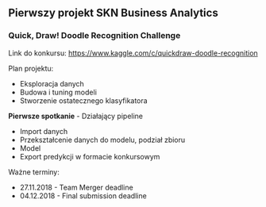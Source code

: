 ## Pierwszy projekt SKN Business Analytics
### Quick, Draw! Doodle Recognition Challenge

Link do konkursu: https://www.kaggle.com/c/quickdraw-doodle-recognition

Plan projektu:
* Eksploracja danych
* Budowa i tuning modeli
* Stworzenie ostatecznego klasyfikatora

**Pierwsze spotkanie** - Działający pipeline
* Import danych
* Przekształcenie danych do modelu, podział zbioru
* Model
* Export predykcji w formacie konkursowym

Ważne terminy:
- 27.11.2018 - Team Merger deadline
- 04.12.2018 - Final submission deadline

